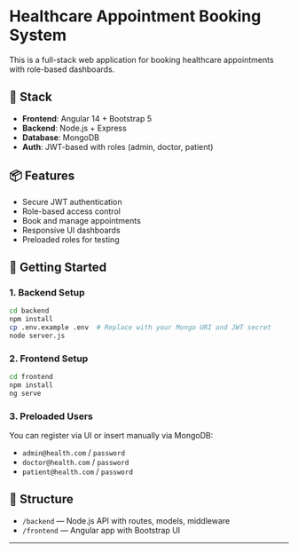 
# Healthcare Appointment Booking System

This is a full-stack web application for booking healthcare appointments with role-based dashboards.

## 🔧 Stack

- **Frontend**: Angular 14 + Bootstrap 5
- **Backend**: Node.js + Express
- **Database**: MongoDB
- **Auth**: JWT-based with roles (admin, doctor, patient)

## 📦 Features

- Secure JWT authentication
- Role-based access control
- Book and manage appointments
- Responsive UI dashboards
- Preloaded roles for testing

## 🚀 Getting Started

### 1. Backend Setup

```bash
cd backend
npm install
cp .env.example .env  # Replace with your Mongo URI and JWT secret
node server.js
```

### 2. Frontend Setup

```bash
cd frontend
npm install
ng serve
```

### 3. Preloaded Users

You can register via UI or insert manually via MongoDB:
- `admin@health.com` / `password`
- `doctor@health.com` / `password`
- `patient@health.com` / `password`

## 📁 Structure

- `/backend` — Node.js API with routes, models, middleware
- `/frontend` — Angular app with Bootstrap UI

---

